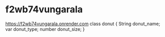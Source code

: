 # f2wb74vungarala
https://f2wb74vungarala.onrender.com
class donut {
        String donut_name;
        var donut_type;
        number donut_size;
      }